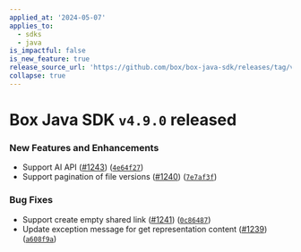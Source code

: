 ```yaml
---
applied_at: '2024-05-07'
applies_to:
  - sdks
  - java
is_impactful: false
is_new_feature: true
release_source_url: 'https://github.com/box/box-java-sdk/releases/tag/v4.9.0'
collapse: true
---
```


# Box Java SDK `v4.9.0` released

### New Features and Enhancements

* Support AI API ([#1243][1]) ([`4e64f27`][2])
* Support pagination of file versions ([#1240][3]) ([`7e7af3f`][4])

### Bug Fixes

* Support create empty shared link ([#1241][5]) ([`0c86487`][6])
* Update exception message for get representation content ([#1239][7]) ([`a608f9a`][8])

[1]: https://github.com/box/box-java-sdk/issues/1243

[2]: https://github.com/box/box-java-sdk/commit/4e64f27874fabf36f7fbf385ca4a60683f4a7670

[3]: https://github.com/box/box-java-sdk/issues/1240

[4]: https://github.com/box/box-java-sdk/commit/7e7af3f6e40a44522a7649817547846e3f633fc8

[5]: https://github.com/box/box-java-sdk/issues/1241

[6]: https://github.com/box/box-java-sdk/commit/0c86487848e5004a713873baffa2d9dcc63b1502

[7]: https://github.com/box/box-java-sdk/issues/1239

[8]: https://github.com/box/box-java-sdk/commit/a608f9a4350b723e9f07eaf00af45243737a17c9
